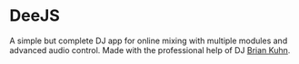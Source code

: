 # DeeJS

A simple but complete DJ app for online mixing with multiple modules and advanced audio control. Made with the professional help of DJ [Brian Kuhn](https://open.spotify.com/artist/0OpDcTs5vPwy3jHotdKaVW).

